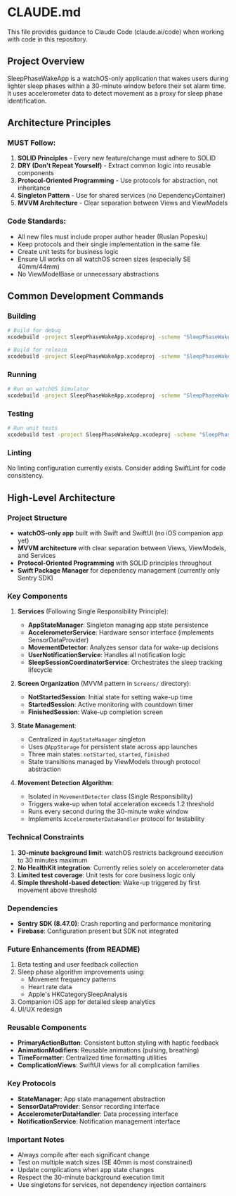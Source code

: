 # CLAUDE.md

This file provides guidance to Claude Code (claude.ai/code) when working with code in this repository.

## Project Overview

SleepPhaseWakeApp is a watchOS-only application that wakes users during lighter sleep phases within a 30-minute window before their set alarm time. It uses accelerometer data to detect movement as a proxy for sleep phase identification.

## Architecture Principles

### MUST Follow:
1. **SOLID Principles** - Every new feature/change must adhere to SOLID
2. **DRY (Don't Repeat Yourself)** - Extract common logic into reusable components
3. **Protocol-Oriented Programming** - Use protocols for abstraction, not inheritance
4. **Singleton Pattern** - Use for shared services (no DependencyContainer)
5. **MVVM Architecture** - Clear separation between Views and ViewModels

### Code Standards:
- All new files must include proper author header (Ruslan Popesku)
- Keep protocols and their single implementation in the same file
- Create unit tests for business logic
- Ensure UI works on all watchOS screen sizes (especially SE 40mm/44mm)
- No ViewModelBase or unnecessary abstractions

## Common Development Commands

### Building
```bash
# Build for debug
xcodebuild -project SleepPhaseWakeApp.xcodeproj -scheme "SleepPhaseWakeApp WatchKit App" -configuration Debug build

# Build for release
xcodebuild -project SleepPhaseWakeApp.xcodeproj -scheme "SleepPhaseWakeApp WatchKit App" -configuration Release build
```

### Running
```bash
# Run on watchOS Simulator
xcodebuild -project SleepPhaseWakeApp.xcodeproj -scheme "SleepPhaseWakeApp WatchKit App" -destination 'platform=watchOS Simulator,name=Apple Watch Series 8 - 45mm' build run
```

### Testing
```bash
# Run unit tests
xcodebuild test -project SleepPhaseWakeApp.xcodeproj -scheme "SleepPhaseWakeAppTests" -destination 'platform=watchOS Simulator,name=Apple Watch SE (44mm) (2nd generation)'
```

### Linting
No linting configuration currently exists. Consider adding SwiftLint for code consistency.

## High-Level Architecture

### Project Structure
- **watchOS-only app** built with Swift and SwiftUI (no iOS companion app yet)
- **MVVM architecture** with clear separation between Views, ViewModels, and Services
- **Protocol-Oriented Programming** with SOLID principles throughout
- **Swift Package Manager** for dependency management (currently only Sentry SDK)

### Key Components

1. **Services** (Following Single Responsibility Principle):
   - **AppStateManager**: Singleton managing app state persistence
   - **AccelerometerService**: Hardware sensor interface (implements SensorDataProvider)
   - **MovementDetector**: Analyzes sensor data for wake-up decisions
   - **UserNotificationService**: Handles all notification logic
   - **SleepSessionCoordinatorService**: Orchestrates the sleep tracking lifecycle

2. **Screen Organization** (MVVM pattern in `Screens/` directory):
   - **NotStartedSession**: Initial state for setting wake-up time
   - **StartedSession**: Active monitoring with countdown timer
   - **FinishedSession**: Wake-up completion screen

3. **State Management**:
   - Centralized in `AppStateManager` singleton
   - Uses `@AppStorage` for persistent state across app launches
   - Three main states: `notStarted`, `started`, `finished`
   - State transitions managed by ViewModels through protocol abstraction

4. **Movement Detection Algorithm**:
   - Isolated in `MovementDetector` class (Single Responsibility)
   - Triggers wake-up when total acceleration exceeds 1.2 threshold
   - Runs every second during the 30-minute wake window
   - Implements `AccelerometerDataHandler` protocol for testability

### Technical Constraints

1. **30-minute background limit**: watchOS restricts background execution to 30 minutes maximum
2. **No HealthKit integration**: Currently relies solely on accelerometer data
3. **Limited test coverage**: Unit tests for core business logic only
4. **Simple threshold-based detection**: Wake-up triggered by first movement above threshold

### Dependencies

- **Sentry SDK (8.47.0)**: Crash reporting and performance monitoring
- **Firebase**: Configuration present but SDK not integrated

### Future Enhancements (from README)

1. Beta testing and user feedback collection
2. Sleep phase algorithm improvements using:
   - Movement frequency patterns
   - Heart rate data
   - Apple's HKCategorySleepAnalysis
3. Companion iOS app for detailed sleep analytics
4. UI/UX redesign

### Reusable Components

- **PrimaryActionButton**: Consistent button styling with haptic feedback
- **AnimationModifiers**: Reusable animations (pulsing, breathing)
- **TimeFormatter**: Centralized time formatting utilities
- **ComplicationViews**: SwiftUI views for all complication families

### Key Protocols

- **StateManager**: App state management abstraction
- **SensorDataProvider**: Sensor recording interface
- **AccelerometerDataHandler**: Data processing interface
- **NotificationService**: Notification management interface

### Important Notes

- Always compile after each significant change
- Test on multiple watch sizes (SE 40mm is most constrained)
- Update complications when app state changes
- Respect the 30-minute background execution limit
- Use singletons for services, not dependency injection containers